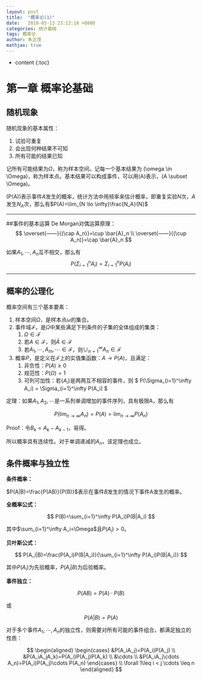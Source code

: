 ```yaml
---
layout: post
title:  "概率论(1)"
date:   2018-05-13 23:12:18 +0800
categories: 统计基础
tags: 概率论
author: 朱正茂
mathjax: true
---
```


* content
{:toc}

# 第一章 概率论基础





## 随机现象
随机现象的基本属性：

1. 试验可重复
2. 会出现何种结果不可知
3. 所有可能的结果已知



记所有可能结果为$\Omega$，称为样本空间。记每一个基本结果为 \(\omega \in \Omega\)，称为样本点。基本结果可以构成事件，可以用\(A\)表示，\(A \subset \Omega\)。

\(P(A)\)表示事件$A$发生的概率，统计方法中用频率来估计概率，即重复实验$N$次，$A$发生$N_A$次，那么有$P(A)=\lim_{N \to \infty}\frac{N_A}{N}$

---
##事件的基本运算
De Morgan对偶运算原理：
$$ 
\overset{——}{(\cap A_n)}=\cup \bar{A}_n \\
\overset{——}{(\cup A_n)}=\cap \bar{A}_n
$$  


如果$A_1,\cdots,A_n$互不相交，那么有
$$
P(\Sigma_{i=1}^nA_i)=\Sigma_{i=1}^nP(A_i)
$$

---
## 概率的公理化

概率空间有三个基本要素：

1. 样本空间$\Omega$，是样本点$\omega$的集合。
2. 事件域$\mathcal{F}$，是$\Omega$中某些满足下列条件的子集的全体组成的集类：
    1. $\Omega \in \mathcal{F}$
    2. 若$A \in \mathcal{F}$，则$\bar{A} \in \mathcal{F}$
    3. 若$A_1,\cdots,A_m,\cdots \in \mathcal{F}$，则$\cup_{n=1}^\infty A_n \in \mathcal{F}$
3. 概率$P$，是定义在$\mathcal{F}$上的实值集函数：$A \to P(A)$，且满足：
    1. 非负性：$P(A)\geq0$
    2. 规范性：$P(\Omega)=1$
    3. 可列可加性：若$\{A_i\}$是两两互不相容的事件，则
    $
P(\Sigma_{i=1}^\infty A_i) = \Sigma_{i=1}^\infty P(A_i)
$

定理：如果$A_1,A_2,\cdots$是一系列单调增加的事件序列，具有极限A，那么有

$$
P(\lim_{n\to \infty}A_n)=P(A)=\lim_{n\to \infty}P(A_n)
$$

Proof：令$B_k=A_k-A_{k-1}$，易得。

所以概率具有连续性。对于单调递减的$A_n$，该定理也成立。

## 条件概率与独立性

**条件概率：**

$P(A|B)=\frac{P(AB)}{P(B)}$表示在事件$B$发生的情况下事件A发生的概率。

**全概率公式：**

$$
P(B)=\sum_{i=1}^\infty P(A_i)P(B|A_i)
$$

其中$\sum_{i=1}^\infty A_i=\Omega$且$P(A_i)>0$。

**贝叶斯公式：**

$$
P(A_i|B)=\frac{P(A_i)P(B|A_i)}{\sum_{i=1}^\infty P(A_i)P(B|A_i)}
$$

其中$P(A_i)$为先验概率，$P(A_i|B)$为后验概率。

**事件独立：**

$$
P(AB)=P(A)\cdot P(B)
$$

或

$$
P(A|B)=P(A)
$$

对于多个事件$A_1,\cdots,A_n$的独立性，则需要对所有可能的事件组合，都满足独立的性质：

$$
\begin{aligned}
\begin{cases}
&P(A_iA_j)=P(A_i)P(A_j) \\
&P(A_iA_jA_k)=P(A_i)P(A_j)P(A_k) \\
&\cdots \\
&P(A_iA_j\cdots A_n)=P(A_i)P(A_j)\cdots P(A_n) 
\end{cases}  \\
\forall 1\leq i < j \cdots \leq n 
\end{aligned}
$$